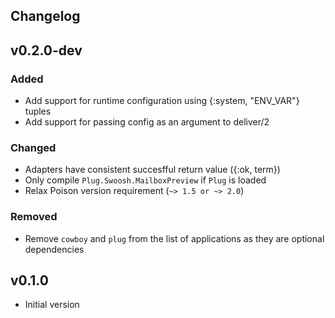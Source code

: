 ## Changelog

## v0.2.0-dev
### Added
* Add support for runtime configuration using {:system, "ENV_VAR"} tuples
* Add support for passing config as an argument to deliver/2

### Changed
* Adapters have consistent succesfful return value ({:ok, term})
* Only compile `Plug.Swoosh.MailboxPreview` if `Plug` is loaded
* Relax Poison version requirement (`~> 1.5 or ~> 2.0`)

### Removed
* Remove `cowboy` and `plug` from the list of applications as they are optional
dependencies

## v0.1.0

* Initial version
